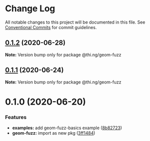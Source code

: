 # Change Log

All notable changes to this project will be documented in this file.
See [Conventional Commits](https://conventionalcommits.org) for commit guidelines.

## [0.1.2](https://github.com/thi-ng/umbrella/compare/@thi.ng/geom-fuzz@0.1.1...@thi.ng/geom-fuzz@0.1.2) (2020-06-28)

**Note:** Version bump only for package @thi.ng/geom-fuzz





## [0.1.1](https://github.com/thi-ng/umbrella/compare/@thi.ng/geom-fuzz@0.1.0...@thi.ng/geom-fuzz@0.1.1) (2020-06-24)

**Note:** Version bump only for package @thi.ng/geom-fuzz





# 0.1.0 (2020-06-20)


### Features

* **examples:** add geom-fuzz-basics example ([8b82723](https://github.com/thi-ng/umbrella/commit/8b82723c3708c78d5a67376036b661baec8e4ce0))
* **geom-fuzz:** import as new pkg ([3ff1484](https://github.com/thi-ng/umbrella/commit/3ff14848f277bd9dc7b2a009aa0a98d6e1d3df6c))
